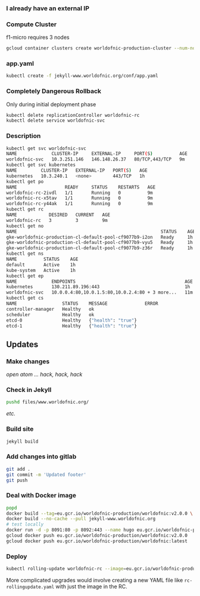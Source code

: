 
### I already have an external IP

### Compute Cluster

f1-micro requires 3 nodes

```bash
gcloud container clusters create worldofnic-production-cluster --num-nodes=3 --machine-type f1-micro --zone europe-west1-b
```

### app.yaml

```bash
kubectl create -f jekyll-www.worldofnic.org/conf/app.yaml
```

### Completely Dangerous Rollback

Only during initial deployment phase

```bash
kubectl delete replicationController worldofnic-rc
kubectl delete service worldofnic-svc
```

### Description

```bash
kubectl get svc worldofnic-svc
NAME             CLUSTER-IP     EXTERNAL-IP     PORT(S)          AGE
worldofnic-svc   10.3.251.146   146.148.26.37   80/TCP,443/TCP   9m
kubectl get svc kubernetes
NAME         CLUSTER-IP   EXTERNAL-IP   PORT(S)   AGE
kubernetes   10.3.240.1   <none>        443/TCP   1h
kubectl get po
NAME                  READY     STATUS    RESTARTS   AGE
worldofnic-rc-2ivdl   1/1       Running   0          9m
worldofnic-rc-x5tav   1/1       Running   0          9m
worldofnic-rc-y44ak   1/1       Running   0          9m
kubectl get rc
NAME            DESIRED   CURRENT   AGE
worldofnic-rc   3         3         9m
kubectl get no
NAME                                                      STATUS    AGE
gke-worldofnic-production-cl-default-pool-cf9077b9-i2on   Ready     1h
gke-worldofnic-production-cl-default-pool-cf9077b9-vyu5   Ready     1h
gke-worldofnic-production-cl-default-pool-cf9077b9-z36r   Ready     1h
kubectl get ns
NAME          STATUS    AGE
default       Active    1h
kube-system   Active    1h
kubectl get ep
NAME             ENDPOINTS                                         AGE
kubernetes       130.211.89.196:443                                1h
worldofnic-svc   10.0.0.4:80,10.0.1.5:80,10.0.2.4:80 + 3 more...   11m
kubectl get cs
NAME                 STATUS    MESSAGE              ERROR
controller-manager   Healthy   ok
scheduler            Healthy   ok
etcd-0               Healthy   {"health": "true"}
etcd-1               Healthy   {"health": "true"}
```
## Updates

### Make changes

_open atom ... hack, hack, hack_

### Check in Jekyll

```bash
pushd files/www.worldofnic.org/
```
_etc._

### Build site

```bash
jekyll build
```
### Add changes into gitlab

```bash
git add .
git commit -m 'Updated footer'
git push
```
### Deal with Docker image

```bash
popd
docker build --tag=eu.gcr.io/worldofnic-production/worldofnic:v2.0.0 \ --tag=eu.gcr.io/worldofnic-production/worldofnic --no-cache --pull .
docker build --no-cache --pull jekyll-www.worldofnic.org
# test locally
docker run -d -p 8091:80 -p 8092:443 --name hugo eu.gcr.io/worldofnic-production/worldofnic
gcloud docker push eu.gcr.io/worldofnic-production/worldofnic:v2.0.0
gcloud docker push eu.gcr.io/worldofnic-production/worldofnic:latest
```

### Deploy

```bash
kubectl rolling-update worldofnic-rc --image=eu.gcr.io/worldofnic-production/worldofnic-jekyll:v1.0.2
```

More complicated upgrades would involve creating a new YAML file like `rc-rollingupdate.yaml` with just the image in the RC.
